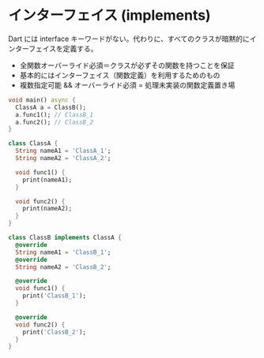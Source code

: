 # インターフェイス (implements)

Dart には interface キーワードがない。代わりに、すべてのクラスが暗黙的にインターフェイスを定義する。

- 全関数オーバーライド必須＝クラスが必ずその関数を持つことを保証
- 基本的にはインターフェイス（関数定義）を利用するためのもの
- 複数指定可能 && オーバーライド必須 = 処理未実装の関数定義置き場

```dart
void main() async {
  ClassA a = ClassB();
  a.func1(); // ClassB_1
  a.func2(); // ClassB_2
}

class ClassA {
  String nameA1 = 'ClassA_1';
  String nameA2 = 'ClassA_2';

  void func1() {
    print(nameA1);
  }

  void func2() {
    print(nameA2);
  }
}

class ClassB implements ClassA {
  @override
  String nameA1 = 'ClassB_1';
  @override
  String nameA2 = 'ClassB_2';

  @override
  void func1() {
    print('ClassB_1');
  }

  @override
  void func2() {
    print('ClassB_2');
  }
}
```
